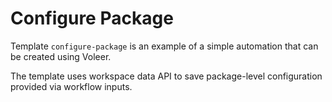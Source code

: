 # Configure Package

Template `configure-package` is an example of a simple automation that can be created using Voleer.

The template uses workspace data API to save package-level configuration provided via workflow inputs.
